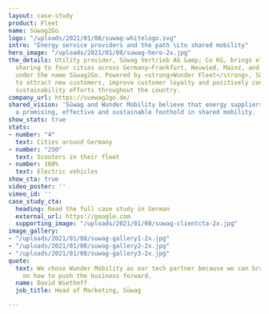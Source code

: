```yaml
---
layout: case-study
product: Fleet
name: Süwag2Go
logo: "/uploads/2021/01/08/suwag-whitelogo.svg"
intro: "Energy service providers and the path \Lto shared mobility"
hero_image: "/uploads/2021/01/08/suwag-hero-2x.jpg"
the_details: Utility provider, Süwag Vertrieb AG &amp; Co KG, brings electric scooter
  sharing to four cities across Germany—Frankfurt, Neuwied, Mainz, and Bad Homburg—
  under the name Süwag2Go. Powered by <strong>Wunder Fleet</strong>, Süwag is able
  to attract new customers, improve customer loyalty and positively contribute to
  sustainability efforts throughout the country.
company_url: https://suewag2go.de/
shared_vision: 'Süwag and Wunder Mobility believe that energy suppliers can build
  a promising, effective and sustainable foothold in shared mobility. '
show_stats: true
stats:
- number: "4"
  text: Cities around Germany
- number: "250"
  text: Scooters in their fleet
- number: 100%
  text: Electric vehicles
show_cta: true
video_poster: ''
vimeo_id: ''
case_study_cta:
  heading: Read the full case study in German
  external_url: https://google.com
  supporting_image: "/uploads/2021/01/08/suwag-clientcta-2x.jpg"
image_gallery:
- "/uploads/2021/01/08/suwag-gallery1-2x.jpg"
- "/uploads/2021/01/08/suwag-gallery2-2x.jpg"
- "/uploads/2021/01/08/suwag-gallery3-2x.jpg"
quote:
  text: We chose Wunder Mobility as our tech partner because we can brainstorm together
    on how to push the business forward.
  name: David Wiethoff
  job_title: Head of Marketing, Süwag

---
```

